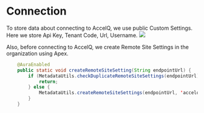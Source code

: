 # Connection

To store data about connecting to AccelQ, we use public Custom Settings.
Here we store Api Key, Tenant Code, Url, Username.
![](accelq-connection-custom-settings.png)

Also, before connecting to AccelQ, we create Remote Site Settings in the organization using Apex.
```java
    @AuraEnabled
    public static void createRemoteSiteSetting(String endpointUrl) {
        if (MetadataUtils.checkDuplicateRemoteSiteSettings(endpointUrl)) {
            return;
        } else {
            MetadataUtils.createRemoteSiteSettings(endpointUrl, 'accelq' + Math.abs(endpointUrl.hashCode()));
        }
    }
```
